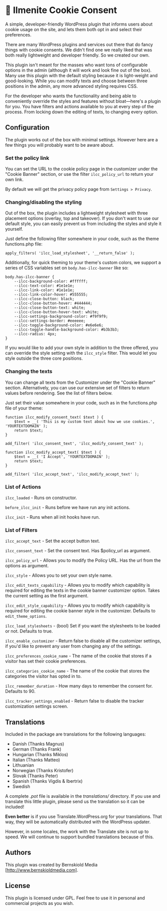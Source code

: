 # 🍪 Ilmenite Cookie Consent
A simple, developer-friendly WordPress plugin that informs users about cookie usage on the site, and lets them both opt in and select their preferences.

There are many WordPress plugins and services out there that do fancy things with cookie consents. We didn't find one we really liked that was both really lightweight and developer friendly. So we created our own.

This plugin isn't meant for the masses who want tons of configurable options in the admin (although it will work and look fine out of the box). Many use this plugin with the default styling because it is light-weight and good-looking. While you can modify texts and choose between three positions in the admin, any more advanced styling requires CSS.

For the developer who wants the functionality and being able to conveniently override the styles and features without bloat—here's a plugin for you. You have filters and actions available to you at every step of the process. From locking down the editing of texts, to changing every option.

## Configuration
The plugin works out of the box with minimal settings. However here are a few things you will probably want to be aware about.

### Set the policy link
You can set the URL to the cookie policy page in the customizer under the "Cookie Banner" section, or use the filter `ilcc_policy_url` to return your own link.

By default we will get the privacy policy page from `Settings > Privacy`.

### Changing/disabling the styling
Out of the box, the plugin includes a lightweight stylesheet with three placement options (overlay, top and takeover). If you don't want to use our default style, you can easily prevent us from including the styles and style it yourself.

Just define the following filter somewhere in your code, such as the theme functions.php file:

    apply_filters( 'ilcc_load_stylesheet', '__return_false' );

Additionally, for quick theming to your theme's custom colors, we support a series of CSS variables set on `body.has-ilcc-banner` like so:

    body.has-ilcc-banner {
        --ilcc-background-color: #ffffff;
		--ilcc-text-color: #1e1e1e;
		--ilcc-link-color: #1e1e1e;
		--ilcc-link-color-hover: #555555;
		--ilcc-close-button: black;
		--ilcc-close-button-hover: #444444;
		--ilcc-close-button-text: white;
		--ilcc-close-button-hover-text: white;
		--ilcc-settings-background-color: #f9f9f9;
		--ilcc-settings-border: #eeeeee;
		--ilcc-toggle-background-color: #e6e6e6;
		--ilcc-toggle-handle-background-color: #b3b3b3;
		--ilcc-radius: 4px;
    }

If you would like to add your own style in addition to the three offered, you can override the style setting with the `ilcc_style` filter. This would let you style outside the three core positions.

### Changing the texts
You can change all texts from the Customizer under the "Cookie Banner" section. Alternatively, you can use our extensive set of filters to return values before rendering. See the list of filters below.

Just set their value somewhere in your code, such as in the functions.php file of your theme:

    function ilcc_modify_consent_text( $text ) {
        $text = __( 'This is my custom text about how we use cookies.', 'YOURTEXTDOMAIN' );
        return $text;
    }

    add_filter( 'ilcc_consent_text', 'ilcc_modify_consent_text' );

    function ilcc_modify_accept_text( $text ) {
        $text = __( 'I Accept', 'YOURTEXTDOMAIN' );
        return $text;
    }

    add_filter( 'ilcc_accept_text', 'ilcc_modify_accept_text' );

### List of Actions

`ilcc_loaded` - Runs on constructor.

`before_ilcc_init` - Runs before we have run any init actions.

`ilcc_init` - Runs when all init hooks have run.

### List of Filters

`ilcc_accept_text` - Set the accept button text.

`ilcc_consent_text` - Set the consent text. Has $policy_url as argument.

`ilcc_policy_url` - Allows you to modify the Policy URL. Has the url from the options as argument.

`ilcc_style` - Allows you to set your own style name.

`ilcc_edit_texts_capability` - Allows you to modify which capability is required for editing the texts in the cookie banner customizer option. Takes the current setting as the first argument.

`ilcc_edit_style_capability` - Allows you to modify which capability is required for editing the cookie banner style in the customizer. Defaults to `edit_theme_options`.

`ilcc_load_stylesheets` - (bool) Set if you want the stylesheets to be loaded or not. Defaults to true.

`ilcc_enable_customizer` - Return false to disable all the customizer settings, if you'd like to prevent any user from changing any of the settings.

`ilcc_preferences_cookie_name` - The name of the cookie that stores if a visitor has set their cookie preferences.

`ilcc_categories_cookie_name` - The name of the cookie that stores the categories the visitor has opted in to.

`ilcc_remember_duration` - How many days to remember the consent for. Defaults to 90.

`ilcc_tracker_settings_enabled` - Return false to disable the tracker customization settings screen.

## Translations
Included in the package are translations for the following languages:

- Danish (Thanks Magnus)
- German (Thanks Frank)
- Hungarian (Thanks Miklos)
- Italian (Thanks Matteo)
- Lithuanian
- Norwegian (Thanks Kristofer)
- Slovak (Thanks Peter)
- Spanish (Thanks Vigdis & Ibertrix)
- Swedish

A complete *.pot* file is available in the *translations/* directory. If you use and translate this little plugin, please send us the translation so it can be included!

**Even better** is if you use Translate.WordPress.org for your translations. That way, they will be automatically distributed with the WordPress updater.

However, in some locales, the work with the Translate site is not up to speed. We will continue to support bundled translations because of this.

## Authors
This plugin was created by Bernskiold Media [http://www.bernskioldmedia.com].

## License
This plugin is licensed under GPL. Feel free to use it in personal and commercial projects as you wish.
